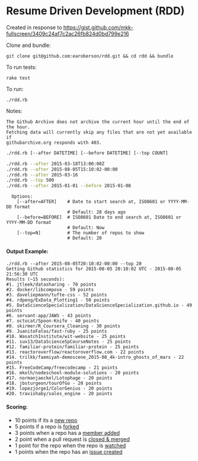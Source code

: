 # Resume Driven Development (RDD)

Created in response to https://gist.github.com/mkk-fullscreen/3409c24af7c2ac26fb824d0bd799e216

Clone and bundle:
```
git clone git@github.com:earoberson/rdd.git && cd rdd && bundle
```

To run tests:
```
rake test
```

To run:
```
./rdd.rb
```

Notes:
```
The Github Archive does not archive the current hour until the end of the hour.
Fetching data will currently skip any files that are not yet available if
githubarchive.org responds with 403.
```

``` sh
./rdd.rb [--after DATETIME] [--before DATETIME] [--top COUNT]

./rdd.rb --after 2015-03-18T13:00:00Z
./rdd.rb --after 2015-08-05T15:10:02-00:00
./rdd.rb --after 2015-03-16
./rdd.rb --top 500
./rdd.rb --after 2015-01-01 --before 2015-01-08
```

```
  Options:
    [--after=AFTER]    # Date to start search at, ISO8601 or YYYY-MM-DD format
                       # Default: 28 days ago
    [--before=BEFORE]  # ISO8601 Date to end search at, ISO8601 or YYYY-MM-DD format
                       # Default: Now
    [--top=N]          # The number of repos to show
                       # Default: 20
```

#### Output Example:
```
./rdd.rb --after 2015-08-05T20:10:02-00:00 --top 20
Getting Github statistics for 2015-08-05 20:10:02 UTC - 2015-08-05 21:56:30 UTC
Results (~15 seconds):
#1. jtleek/datasharing - 70 points
#2. docker/libcompose - 59 points
#3. daveliepmann/tufte-css - 52 points
#4. rdpeng/ExData_Plotting1 - 50 points
#5. DataScienceSpecialization/DataScienceSpecialization.github.io - 49 points
#6. servant-app/JAWS - 43 points
#7. octocat/Spoon-Knife - 40 points
#8. skirmer/R_Coursera_Cleaning - 30 points
#9. JuanitoFatas/fast-ruby - 25 points
#10. WasatchInstitute/wit-website - 25 points
#11. sux13/DataScienceSpCourseNotes - 25 points
#12. familiar-protein/familiar-protein - 25 points
#13. reactoroverflow/reactoroverflow.com - 22 points
#14. trilkk/faemiyah-demoscene_2015-08_4k-intro_ghosts_of_mars - 22 points
#15. FreeCodeCamp/freecodecamp - 21 points
#16. mkolh/nodeschool-module-solutions - 20 points
#17. normanjaeckel/Lotophage - 20 points
#18. jbsturgeon/tourOfGo - 20 points
#19. lopezjorge1/ColorGenius - 20 points
#20. travishaby/sales_engine - 20 points
```


#### Scoring:
* 10 points if its a [new repo](https://developer.github.com/v3/activity/events/types/#createevent)
* 5 points if a repo is [forked](https://developer.github.com/v3/activity/events/types/#forkevent)
* 3 points when a repo has a [member added](https://developer.github.com/v3/activity/events/types/#memberevent)
* 2 point when a pull request is [closed & merged](https://developer.github.com/v3/activity/events/types/#pullrequestevent)
* 1 point for the repo when the repo is [watched](https://developer.github.com/v3/activity/events/types/#watchevent)
* 1 points when the repo has an [issue created](https://developer.github.com/v3/activity/events/types/#issuesevent)
